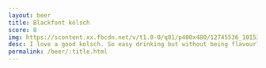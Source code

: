 ```yaml
---
layout: beer
title: Blackfont kölsch
score: 8
img: https://scontent.xx.fbcdn.net/v/t1.0-0/q81/p480x480/12745536_10153890419543745_6014336509869834605_n.jpg?oh=08fe92d32720ba4fd97ab76eaef1c996&oe=5876D035
desc: I love a good kolsch. So easy drinking but without being flavourless
permalink: /beer/:title.html
---
```

